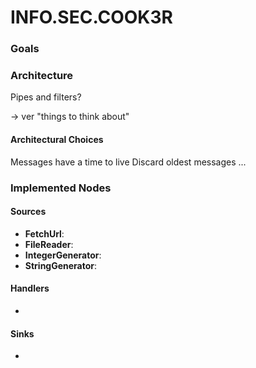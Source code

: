 # INFO.SEC.COOK3R

### Goals

### Architecture
Pipes and filters?

-> ver "things to think about"

#### Architectural Choices
Messages have a time to live
Discard oldest messages 
...

### Implemented Nodes

#### Sources
* **FetchUrl**: 
* **FileReader**: 
* **IntegerGenerator**: 
* **StringGenerator**: 

#### Handlers
*

#### Sinks
*
